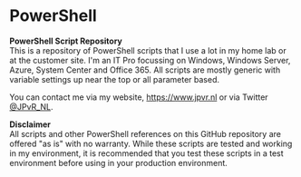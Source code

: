 # PowerShell
<b>PowerShell Script Repository</b><br>
This is a repository of PowerShell scripts that I use a lot in my home lab or at the customer site. I'm an IT Pro focussing on Windows, Windows Server, Azure, System Center and Office 365. All scripts are mostly generic with variable settings up near the top or all parameter based.

You can contact me via my website, https://www.jpvr.nl or via Twitter <a href="https://www.twitter.com/JPvR_NL">@JPvR_NL</a>.

<b>Disclaimer</b><br>
All scripts and other PowerShell references on this GitHub repository are offered "as is" with no warranty. While these scripts are tested and working in my environment, it is recommended that you test these scripts in a test environment before using in your production environment.

